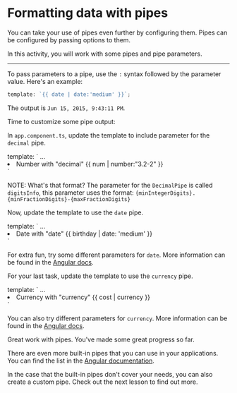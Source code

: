 # Formatting data with pipes

You can take your use of pipes even further by configuring them. Pipes can be configured by passing options to them.

In this activity, you will work with some pipes and pipe parameters.

<hr>

To pass parameters to a pipe, use the `:` syntax followed by the parameter value. Here's an example:

```ts
template: `{{ date | date:'medium' }}`;
```

The output is `Jun 15, 2015, 9:43:11 PM`.

Time to customize some pipe output:

<docs-workflow>

<docs-step title="Format a number with `DecimalPipe`">

In `app.component.ts`, update the template to include parameter for the `decimal` pipe.

<docs-code language="ts" highlight="[3]">
template: `
    ...
    <li>Number with "decimal" {{ num | number:"3.2-2" }}</li>
`
</docs-code>

NOTE: What's that format? The parameter for the `DecimalPipe` is called `digitsInfo`, this parameter uses the format: `{minIntegerDigits}.{minFractionDigits}-{maxFractionDigits}`

</docs-step>

<docs-step title="Format a date with `DatePipe`">

Now, update the template to use the `date` pipe.

<docs-code language="ts" highlight="[3]">
template: `
    ...
    <li>Date with "date" {{ birthday | date: 'medium' }}</li>
`
</docs-code>

For extra fun, try some different parameters for `date`. More information can be found in the [Angular docs](guide/templates/pipes).

</docs-step>

<docs-step title="Format a currency with `CurrencyPipe`">

For your last task, update the template to use the `currency` pipe.

<docs-code language="ts" highlight="[3]">
template: `
    ...
    <li>Currency with "currency" {{ cost | currency }}</li>
`
</docs-code>

You can also try different parameters for `currency`. More information can be found in the [Angular docs](guide/templates/pipes).

</docs-step>

</docs-workflow>

Great work with pipes. You've made some great progress so far.

There are even more built-in pipes that you can use in your applications. You can find the list in the [Angular documentation](guide/templates/pipes).

In the case that the built-in pipes don't cover your needs, you can also create a custom pipe. Check out the next lesson to find out more.
